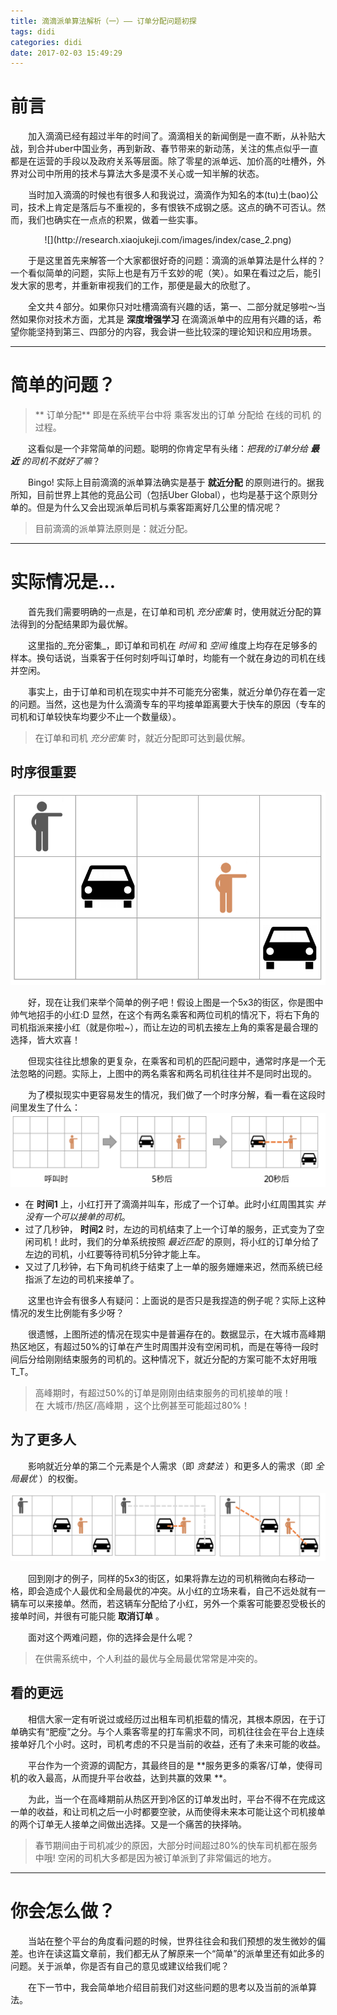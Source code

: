 ```yaml
---
title: 滴滴派单算法解析（一）—— 订单分配问题初探
tags: didi
categories: didi
date: 2017-02-03 15:49:29
---
```



# 前言

　　加入滴滴已经有超过半年的时间了。滴滴相关的新闻倒是一直不断，从补贴大战，到合并uber中国业务，再到新政、春节带来的新动荡，关注的焦点似乎一直都是在运营的手段以及政府关系等层面。除了零星的派单远、加价高的吐槽外，外界对公司中所用的技术与算法大多是漠不关心或一知半解的状态。  

　　当时加入滴滴的时候也有很多人和我说过，滴滴作为知名的本(tu)土(bao)公司，技术上肯定是落后与不重视的，多有恨铁不成钢之感。这点的确不可否认。然而，我们也确实在一点点的积累，做着一些实事。 
<center>
![](http://research.xiaojukeji.com/images/index/case_2.png)
</center>

　　于是这里首先来解答一个大家都很好奇的问题：滴滴的派单算法是什么样的？一个看似简单的问题，实际上也是有万千玄妙的呢（笑）。如果在看过之后，能引发大家的思考，并重新审视我们的工作，那便是最大的欣慰了。

　　全文共４部分。如果你只对吐槽滴滴有兴趣的话，第一、二部分就足够啦～当然如果你对技术方面，尤其是 **深度增强学习** 在滴滴派单中的应用有兴趣的话，希望你能坚持到第三、四部分的内容，我会讲一些比较深的理论知识和应用场景。

<!--more-->

---

# 简单的问题？

> ** 订单分配** 即是在系统平台中将 乘客发出的订单 分配给 在线的司机 的过程。 

　　这看似是一个非常简单的问题。聪明的你肯定早有头绪：_把我的订单分给 **最近** 的司机不就好了嘛_？

　　Bingo! 实际上目前滴滴的派单算法确实是基于 **就近分配** 的原则进行的。据我所知，目前世界上其他的竞品公司（包括Uber Global），也均是基于这个原则分单的。但是为什么又会出现派单后司机与乘客距离好几公里的情况呢？

>     
> 目前滴滴的派单算法原则是：就近分配。  
>   

---

# 实际情况是...

　　首先我们需要明确的一点是，在订单和司机 _充分密集_ 时，使用就近分配的算法得到的分配结果即为最优解。

　　这里指的_充分密集_，即订单和司机在 *时间* 和 *空间* 维度上均存在足够多的样本。换句话说，当乘客于任何时刻呼叫订单时，均能有一个就在身边的司机在线并空闲。

　　事实上，由于订单和司机在现实中并不可能充分密集，就近分单仍存在着一定的问题。当然，这也是为什么滴滴专车的平均接单距离要大于快车的原因（专车的司机和订单较快车均要少不止一个数量级）。

> 在订单和司机 _充分密集_ 时，就近分配即可达到最优解。

## 时序很重要

![](/images/demo_all_in.png)

　　好，现在让我们来举个简单的例子吧！假设上图是一个5x3的街区，你是图中帅气地招手的小红:D 显然，在这个有两名乘客和两位司机的情况下，将右下角的司机指派来接小红（就是你啦~），而让左边的司机去接左上角的乘客是最合理的选择，皆大欢喜！

　　但现实往往比想象的更复杂，在乘客和司机的匹配问题中，通常时序是一个无法忽略的问题。实际上，上图中的两名乘客和两名司机往往并不是同时出现的。

　　为了模拟现实中更容易发生的情况，我们做了一个时序分解，看一看在这段时间里发生了什么：
![](/images/demo_timegap.png)

- 在 **时间1** 上，小红打开了滴滴并叫车，形成了一个订单。此时小红周围其实 _并没有一个可以接单的司机_。
- 过了几秒钟， **时间2** 时，左边的司机结束了上一个订单的服务，正式变为了空闲司机！此时，我们的分单系统按照 _最近匹配_ 的原则，将小红的订单分给了左边的司机，小红要等待司机5分钟才能上车。
- 又过了几秒钟，右下角司机终于结束了上一单的服务姗姗来迟，然而系统已经指派了左边的司机来接单了。

　　这里也许会有很多人有疑问：上面说的是否只是我捏造的例子呢？实际上这种情况的发生比例能有多少呀？

　　很遗憾，上图所述的情况在现实中是普遍存在的。数据显示，在大城市高峰期热区地区，有超过50%的订单在产生时周围并没有空闲司机，而是在等待一段时间后分给刚刚结束服务的司机的。这种情况下，就近分配的方案可能不太好用哦T_T。

> 高峰期时，有超过50%的订单是刚刚由结束服务的司机接单的哦！  
> 在 大城市/热区/高峰期 ，这个比例甚至可能超过80%！

## 为了更多人

　　影响就近分单的第二个元素是个人需求（即 _贪婪法_ ）和更多人的需求（即 _全局最优_ ）的权衡。

![](/images/demo_greedy_vs_km.png)

　　回到刚才的例子，同样的5x3的街区，如果将靠左边的司机稍微向右移动一格，即会造成个人最优和全局最优的冲突。从小红的立场来看，自己不远处就有一辆车可以来接单。然而，若这辆车分配给了小红，另外一个乘客可能要忍受极长的接单时间，并很有可能只能 **取消订单** 。

　　面对这个两难问题，你的选择会是什么呢？

> 在供需系统中，个人利益的最优与全局最优常常是冲突的。

## 看的更远

　　相信大家一定有听说过或经历过出租车司机拒载的情况，其根本原因，在于订单确实有“肥瘦”之分。与个人乘客零星的打车需求不同，司机往往会在平台上连续接单好几个小时。这时，司机考虑的不只是当前的收益，还有了未来可能的收益。

　　平台作为一个资源的调配方，其最终目的是 **服务更多的乘客/订单，使得司机的收入最高，从而提升平台收益，达到共赢的效果 **。

　　为此，当一个在高峰期前从热区开到冷区的订单发出时，平台不得不在完成这一单的收益，和让司机之后一小时都要空驶，从而使得未来本可能让这个司机接单的两个订单无人接单之间做出选择。又是一个痛苦的抉择呐。

> 春节期间由于司机减少的原因，大部分时间超过80%的快车司机都在服务中哦! 空闲的司机大多都是因为被订单派到了非常偏远的地方。

---

# 你会怎么做？

　　当站在整个平台的角度看问题的时候，世界往往会和我们预想的发生微妙的偏差。也许在读这篇文章前，我们都无从了解原来一个“简单”的派单里还有如此多的问题。关于派单，你是否有自己的意见或建议给我们呢？

　　在下一节中，我会简单地介绍目前我们对这些问题的思考以及当前的派单算法。
